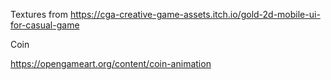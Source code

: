 Textures from https://cga-creative-game-assets.itch.io/gold-2d-mobile-ui-for-casual-game

Coin

https://opengameart.org/content/coin-animation